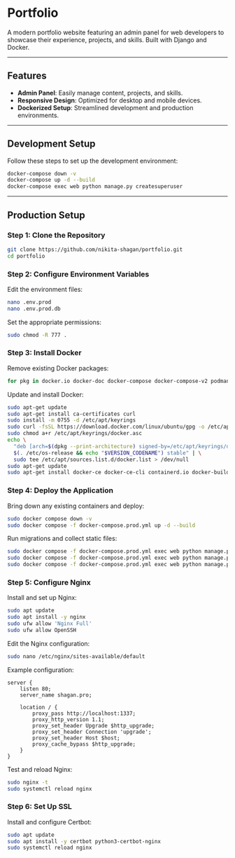 # Portfolio

A modern portfolio website featuring an admin panel for web developers to showcase their experience, projects, and skills. Built with Django and Docker.

---

## Features

- **Admin Panel**: Easily manage content, projects, and skills.
- **Responsive Design**: Optimized for desktop and mobile devices.
- **Dockerized Setup**: Streamlined development and production environments.

---

## Development Setup

Follow these steps to set up the development environment:

```bash
docker-compose down -v
docker-compose up -d --build
docker-compose exec web python manage.py createsuperuser
```

---

## Production Setup

### Step 1: Clone the Repository

```bash
git clone https://github.com/nikita-shagan/portfolio.git
cd portfolio
```

### Step 2: Configure Environment Variables

Edit the environment files:

```bash
nano .env.prod
nano .env.prod.db
```

Set the appropriate permissions:

```bash
sudo chmod -R 777 .
```

### Step 3: Install Docker

Remove existing Docker packages:

```bash
for pkg in docker.io docker-doc docker-compose docker-compose-v2 podman-docker containerd runc; do sudo apt-get remove $pkg; done
```

Update and install Docker:

```bash
sudo apt-get update
sudo apt-get install ca-certificates curl
sudo install -m 0755 -d /etc/apt/keyrings
sudo curl -fsSL https://download.docker.com/linux/ubuntu/gpg -o /etc/apt/keyrings/docker.asc
sudo chmod a+r /etc/apt/keyrings/docker.asc
echo \
  "deb [arch=$(dpkg --print-architecture) signed-by=/etc/apt/keyrings/docker.asc] https://download.docker.com/linux/ubuntu \
  $(. /etc/os-release && echo "$VERSION_CODENAME") stable" | \
  sudo tee /etc/apt/sources.list.d/docker.list > /dev/null
sudo apt-get update
sudo apt-get install docker-ce docker-ce-cli containerd.io docker-buildx-plugin docker-compose-plugin
```

### Step 4: Deploy the Application

Bring down any existing containers and deploy:

```bash
sudo docker compose down -v
sudo docker compose -f docker-compose.prod.yml up -d --build
```

Run migrations and collect static files:

```bash
sudo docker compose -f docker-compose.prod.yml exec web python manage.py migrate --noinput
sudo docker compose -f docker-compose.prod.yml exec web python manage.py collectstatic --no-input --clear
sudo docker compose -f docker-compose.prod.yml exec web python manage.py createsuperuser
```

### Step 5: Configure Nginx

Install and set up Nginx:

```bash
sudo apt update
sudo apt install -y nginx
sudo ufw allow 'Nginx Full'
sudo ufw allow OpenSSH
```

Edit the Nginx configuration:

```bash
sudo nano /etc/nginx/sites-available/default
```

Example configuration:

```nginx
server {
    listen 80;
    server_name shagan.pro;

    location / {
        proxy_pass http://localhost:1337;
        proxy_http_version 1.1;
        proxy_set_header Upgrade $http_upgrade;
        proxy_set_header Connection 'upgrade';
        proxy_set_header Host $host;
        proxy_cache_bypass $http_upgrade;
    }
}
```

Test and reload Nginx:

```bash
sudo nginx -t
sudo systemctl reload nginx
```

### Step 6: Set Up SSL

Install and configure Certbot:

```bash
sudo apt update
sudo apt install -y certbot python3-certbot-nginx
sudo systemctl reload nginx
```
